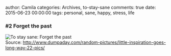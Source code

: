 author: Camila
categories: Archives, to-stay-sane
comments: true
date: 2015-06-23 00:00:00
tags:  personal, sane, happy, stress, life

<h3>#2 Forget the past</h3>

<img title="To stay sane: Forget the past" alt="To stay sane: Forget the past" src="/assets/images/to-stay-sane-9.jpg" /><br>
Source: <a href="http://www.dumpaday.com/random-pictures/little-inspiration-goes-long-way-22-pics/" target="_blank">http://www.dumpaday.com/random-pictures/little-inspiration-goes-long-way-22-pics/</a><br>




